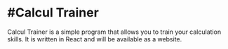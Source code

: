 #Calcul Trainer
=================

  

Calcul Trainer is a simple program that allows you to train your calculation skills. It is written in React and will be available as a website.